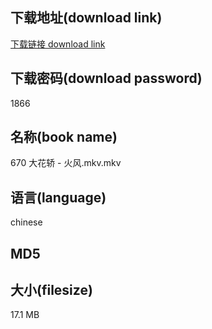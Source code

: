 ## 下载地址(download link)
[下载链接 download link](https://voluble-croquembouche-d321dc.netlify.app/?s=670+%E5%A4%A7%E8%8A%B1%E8%BD%BF+-+%E7%81%AB%E9%A3%8E.mkv)

## 下载密码(download password)
1866

## 名称(book name)
670 大花轿 - 火风.mkv.mkv

## 语言(language)
chinese

## MD5


## 大小(filesize)
17.1 MB
